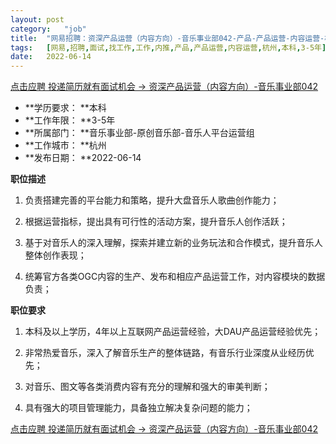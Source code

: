 ```yaml
---
layout:	post
category:	"job"
title:	"网易招聘：资深产品运营（内容方向）-音乐事业部042-产品-产品运营-内容运营-杭州本科3-5年"
tags:	[网易,招聘,面试,找工作,工作,内推,产品,产品运营,内容运营,杭州,本科,3-5年]
date:	2022-06-14
---
```


[点击应聘 投递简历就有面试机会 ->  资深产品运营（内容方向）-音乐事业部042](http://mobile.bole.netease.com/bole/boleDetail?id=40888&employeeId=346f03c3cda5f04c&key=all)



- **学历要求： **本科
- **工作年限： **3-5年
- **所属部门： **音乐事业部-原创音乐部-音乐人平台运营组
- **工作城市： **杭州
- **发布日期： **2022-06-14



**职位描述**

1. 负责搭建完善的平台能力和策略，提升大盘音乐人歌曲创作能力； 

2. 根据运营指标，提出具有可行性的活动方案，提升音乐人创作活跃； 

3. 基于对音乐人的深入理解，探索并建立新的业务玩法和合作模式，提升音乐人整体创作表现；

4. 统筹官方各类OGC内容的生产、发布和相应产品运营工作，对内容模块的数据负责；



**职位要求**

1. 本科及以上学历，4年以上互联网产品运营经验，大DAU产品运营经验优先； 

2. 非常热爱音乐，深入了解音乐生产的整体链路，有音乐行业深度从业经历优先；

3. 对音乐、图文等各类消费内容有充分的理解和强大的审美判断；

4. 具有强大的项目管理能力，具备独立解决复杂问题的能力；



[点击应聘 投递简历就有面试机会 ->  资深产品运营（内容方向）-音乐事业部042](http://mobile.bole.netease.com/bole/boleDetail?id=40888&employeeId=346f03c3cda5f04c&key=all)